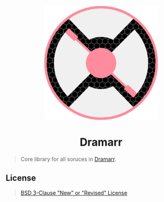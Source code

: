 <p align="center"><img src="https://github.com/Dramarr/Resources/blob/master/Images/logo.jpg?raw=true" width="300px;" height="300px" /></p>
<h1 align="center"><b>Dramarr</b></h1>

> Core library for all soruces in [Dramarr](https://dramarr.com).

## License

> [BSD 3-Clause "New" or "Revised" License](https://github.com/Dramarr/Dramarr.Core/blob/master/LICENSE)